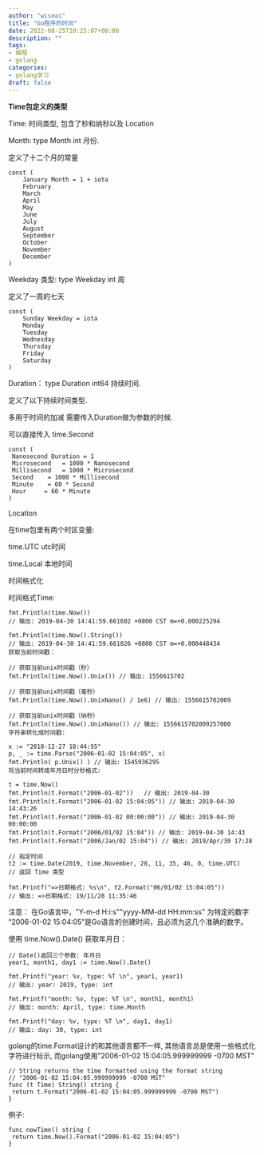 ```yaml
---
author: "wiseai"
title: "Go程序的时间"
date: 2022-08-25T10:25:07+08:00
description: ""
tags:
- 编程
- golang
categories:
- golang学习
draft: false
---
```

**Time包定义的类型**

Time: 时间类型, 包含了秒和纳秒以及 Location

Month: type Month int 月份.

定义了十二个月的常量
```
const (
	January Month = 1 + iota
	February
	March
	April
	May
	June
	July
	August
	September
	October
	November
	December
)
```
Weekday 类型: type Weekday int 周

定义了一周的七天
```
const (
	Sunday Weekday = iota
	Monday
	Tuesday
	Wednesday
	Thursday
	Friday
	Saturday
)
```
Duration： type Duration int64 持续时间.

定义了以下持续时间类型.

多用于时间的加减 需要传入Duration做为参数的时候.

可以直接传入 time.Second
```
const (
 Nanosecond Duration = 1
 Microsecond   = 1000 * Nanosecond
 Millisecond   = 1000 * Microsecond
 Second    = 1000 * Millisecond
 Minute    = 60 * Second
 Hour     = 60 * Minute
)
```
Location

在time包里有两个时区变量:

time.UTC utc时间

time.Local 本地时间

时间格式化

时间格式Time:
```
fmt.Println(time.Now())
// 输出: 2019-04-30 14:41:59.661602 +0800 CST m=+0.000225294

fmt.Println(time.Now().String())
// 输出: 2019-04-30 14:41:59.661826 +0800 CST m=+0.000448434
获取当前时间戳：

// 获取当前unix时间戳（秒）
fmt.Println(time.Now().Unix()) // 输出: 1556615702

// 获取当前unix时间戳（毫秒）
fmt.Println(time.Now().UnixNano() / 1e6) // 输出: 1556615702009

// 获取当前unix时间戳（纳秒）
fmt.Println(time.Now().UnixNano()) // 输出: 1556615702009257000
字符串转化成时间戳:

x := "2018-12-27 18:44:55"
p, _ := time.Parse("2006-01-02 15:04:05", x)
fmt.Println( p.Unix() ) // 输出: 1545936295
将当前时间转成年月日时分秒格式:

t = time.Now()
fmt.Println(t.Format("2006-01-02"))   // 输出: 2019-04-30
fmt.Println(t.Format("2006-01-02 15:04:05")) // 输出: 2019-04-30 14:43:26
fmt.Println(t.Format("2006-01-02 00:00:00")) // 输出: 2019-04-30 00:00:00
fmt.Println(t.Format("2006/01/02 15:04")) // 输出: 2019-04-30 14:43
fmt.Println(t.Format("2006/Jan/02 15:04")) // 输出: 2019/Apr/30 17:28

// 指定时间
t2 := time.Date(2019, time.November, 28, 11, 35, 46, 0, time.UTC)
// 返回 Time 类型

fmt.Printf("=>日期格式: %s\n", t2.Format("06/01/02 15:04:05"))
// 输出: =>日期格式: 19/11/28 11:35:46
```
注意：
在Go语言中，"Y-m-d H:i:s""yyyy-MM-dd HH:mm:ss" 为特定的数字 “2006-01-02 15:04:05”是Go语言的创建时间，且必须为这几个准确的数字。

使用 time.Now().Date() 获取年月日：
```
// Date()返回三个参数: 年月日
year1, month1, day1 := time.Now().Date()
 
fmt.Printf("year: %v, type: %T \n", year1, year1)
// 输出: year: 2019, type: int
 
fmt.Printf("month: %v, type: %T \n", month1, month1)
// 输出: month: April, type: time.Month
 
fmt.Printf("day: %v, type: %T \n", day1, day1)
// 输出: day: 30, type: int
```

golang的time.Format设计的和其他语言都不一样, 其他语言总是使用一些格式化字符进行标示, 而golang使用"2006-01-02 15:04:05.999999999 -0700 MST"
```
// String returns the time formatted using the format string
// "2006-01-02 15:04:05.999999999 -0700 MST"
func (t Time) String() string {
 return t.Format("2006-01-02 15:04:05.999999999 -0700 MST")
}
```
例子:
```
func nowTime() string {
 return time.Now().Format("2006-01-02 15:04:05")
}
```